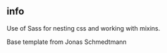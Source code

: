## info

Use of Sass for nesting css and working with mixins.

Base template from Jonas Schmedtmann
